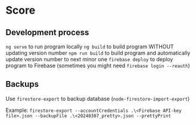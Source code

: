 # Score

## Development process

`ng serve` to run program locally
`ng build` to build program WITHOUT updating version number
`npm run build` to build program and automatically update version number to next minor one
`firebase deploy` to deploy program to Firebase (sometimes you might need `firebase login --reauth`)

## Backups

Use `firestore-export` to backup database (`node-firestore-import-export`)

Example: `firestore-export --accountCredentials .\<Firebase API-key file>.json --backupFile .\<20240307_pretty>.json --prettyPrint`